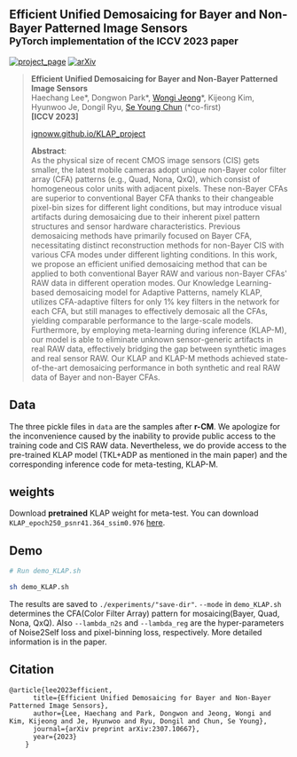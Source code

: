 ## Efficient Unified Demosaicing for Bayer and Non-Bayer Patterned Image Sensors<br><sub>PyTorch implementation of the ICCV 2023 paper</sub>


[![project_page](https://img.shields.io/badge/-project%20page-green)](https://ignoww.github.io/KLAP_project/)
[![arXiv](https://img.shields.io/badge/arXiv-2211.16374-red)](https://arxiv.org/abs/2307.10667) 
 
> **Efficient Unified Demosaicing for Bayer and Non-Bayer Patterned Image Sensors**<br>
> Haechang Lee*, Dongwon Park*, [Wongi Jeong](https://ignoww.github.io)*, Kijeong Kim, Hyunwoo Je, Dongil Ryu, [Se Young Chun](https://icl.snu.ac.kr/pi) (*co-first) <br>
> **[ICCV 2023]** <br>
> 
> [ignoww.github.io/KLAP_project](https://ignoww.github.io/KLAP_project)
> 
>**Abstract**: <br>
As the physical size of recent CMOS image sensors (CIS) gets smaller, the latest mobile cameras adopt unique non-Bayer color filter array (CFA) patterns (e.g., Quad, Nona, QxQ), which consist of homogeneous color units with adjacent pixels. These non-Bayer CFAs are superior to conventional Bayer CFA thanks to their changeable pixel-bin sizes for different light conditions, but may introduce visual artifacts during demosaicing due to their inherent pixel pattern structures and sensor hardware characteristics. Previous demosaicing methods have primarily focused on Bayer CFA, necessitating distinct reconstruction methods for non-Bayer CIS with various CFA modes under different lighting conditions. In this work, we propose an efficient unified demosaicing method that can be applied to both conventional Bayer RAW and various non-Bayer CFAs' RAW data in different operation modes. Our Knowledge Learning-based demosaicing model for Adaptive Patterns, namely KLAP, utilizes CFA-adaptive filters for only 1% key filters in the network for each CFA, but still manages to effectively demosaic all the CFAs, yielding comparable performance to the large-scale models. Furthermore, by employing meta-learning during inference (KLAP-M), our model is able to eliminate unknown sensor-generic artifacts in real RAW data, effectively bridging the gap between synthetic images and real sensor RAW. Our KLAP and KLAP-M methods achieved state-of-the-art demosaicing performance in both synthetic and real RAW data of Bayer and non-Bayer CFAs.

## Data
The three pickle files in `data` are the samples after **r-CM**. We apologize for the inconvenience caused by the inability to provide public access to the training code and CIS RAW data. Nevertheless, we do provide access to the pre-trained KLAP model (TKL+ADP as mentioned in the main paper) and the corresponding inference code for meta-testing, KLAP-M.

## weights
Download **pretrained** KLAP weight for meta-test. You can download `KLAP_epoch250_psnr41.364_ssim0.976` [here](https://drive.google.com/file/d/18Rg8ozcbqwHiuHcJWkSnm4aFKIWYuOaE/view?usp=sharing).

## Demo
```.bash
# Run demo_KLAP.sh

sh demo_KLAP.sh
```
The results are saved to `./experiments/"save-dir"`.
`--mode` in `demo_KLAP.sh` determines the CFA(Color Filter Array) pattern for mosaicing(Bayer, Quad, Nona, QxQ). Also `--lambda_n2s` and `--lambda_reg` are the hyper-parameters of Noise2Self loss and pixel-binning loss, respectively. More detailed information is in the paper.


## Citation

```
@article{lee2023efficient,
      title={Efficient Unified Demosaicing for Bayer and Non-Bayer Patterned Image Sensors},
      author={Lee, Haechang and Park, Dongwon and Jeong, Wongi and Kim, Kijeong and Je, Hyunwoo and Ryu, Dongil and Chun, Se Young},
      journal={arXiv preprint arXiv:2307.10667},
      year={2023}
    }
```
